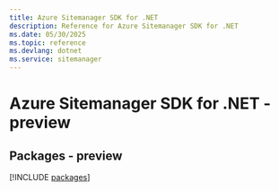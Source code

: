 ```yaml
---
title: Azure Sitemanager SDK for .NET
description: Reference for Azure Sitemanager SDK for .NET
ms.date: 05/30/2025
ms.topic: reference
ms.devlang: dotnet
ms.service: sitemanager
---
```

# Azure Sitemanager SDK for .NET - preview
## Packages - preview
[!INCLUDE [packages](sitemanager-index.md)]